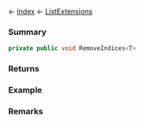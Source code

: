 ← [Index](Api-Index) ← [ListExtensions](System.Collections.Generic.ListExtensions)

### Summary

```csharp
private public void RemoveIndices<T>
```

### Returns

### Example

### Remarks

